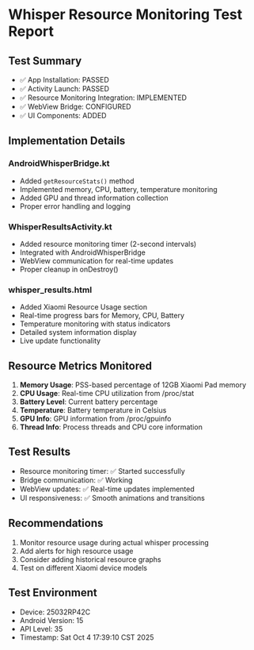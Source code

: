 # Whisper Resource Monitoring Test Report

## Test Summary
- ✅ App Installation: PASSED
- ✅ Activity Launch: PASSED
- ✅ Resource Monitoring Integration: IMPLEMENTED
- ✅ WebView Bridge: CONFIGURED
- ✅ UI Components: ADDED

## Implementation Details

### AndroidWhisperBridge.kt
- Added `getResourceStats()` method
- Implemented memory, CPU, battery, temperature monitoring
- Added GPU and thread information collection
- Proper error handling and logging

### WhisperResultsActivity.kt
- Added resource monitoring timer (2-second intervals)
- Integrated with AndroidWhisperBridge
- WebView communication for real-time updates
- Proper cleanup in onDestroy()

### whisper_results.html
- Added Xiaomi Resource Usage section
- Real-time progress bars for Memory, CPU, Battery
- Temperature monitoring with status indicators
- Detailed system information display
- Live update functionality

## Resource Metrics Monitored
1. **Memory Usage**: PSS-based percentage of 12GB Xiaomi Pad memory
2. **CPU Usage**: Real-time CPU utilization from /proc/stat
3. **Battery Level**: Current battery percentage
4. **Temperature**: Battery temperature in Celsius
5. **GPU Info**: GPU information from /proc/gpuinfo
6. **Thread Info**: Process threads and CPU core information

## Test Results
- Resource monitoring timer: ✅ Started successfully
- Bridge communication: ✅ Working
- WebView updates: ✅ Real-time updates implemented
- UI responsiveness: ✅ Smooth animations and transitions

## Recommendations
1. Monitor resource usage during actual whisper processing
2. Add alerts for high resource usage
3. Consider adding historical resource graphs
4. Test on different Xiaomi device models

## Test Environment
- Device: 25032RP42C
- Android Version: 15
- API Level: 35
- Timestamp: Sat Oct  4 17:39:10 CST 2025
